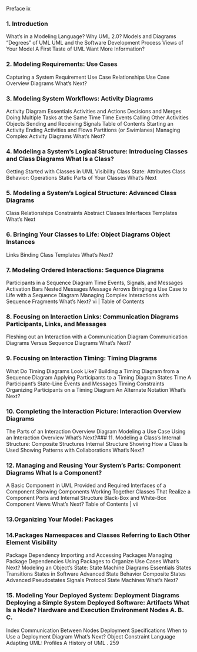 Preface ix
### 1. Introduction 
What’s in a Modeling Language? 
Why UML 2.0? 
Models and Diagrams “Degrees” of UML UML and the Software Development Process Views of Your Model
A First Taste of UML Want More Information?
### 2. Modeling Requirements: Use Cases
Capturing a System Requirement Use Case Relationships
Use Case Overview Diagrams What’s Next?
### 3. Modeling System Workflows: Activity Diagrams
Activity Diagram Essentials
Activities and Actions
Decisions and Merges
Doing Multiple Tasks at the Same Time Time Events
Calling Other Activities Objects
Sending and Receiving Signals
Table of Contents 
Starting an Activity
Ending Activities and Flows
Partitions (or Swimlanes)
Managing Complex Activity Diagrams What’s Next?
### 4. Modeling a System’s Logical Structure: Introducing Classes and Class Diagrams What Is a Class?
Getting Started with Classes in UML
Visibility
Class State: Attributes Class Behavior: Operations Static Parts of Your Classes What’s Next
### 5. Modeling a System’s Logical Structure: Advanced Class Diagrams
Class Relationships Constraints Abstract Classes Interfaces Templates
What’s Next
### 6. Bringing Your Classes to Life: Object Diagrams Object Instances
Links
Binding Class Templates
What’s Next?
### 7. Modeling Ordered Interactions: Sequence Diagrams
Participants in a Sequence Diagram Time
Events, Signals, and Messages Activation Bars
Nested Messages
Message Arrows
Bringing a Use Case to Life with a Sequence Diagram Managing Complex Interactions with Sequence Fragments What’s Next?
 vi |
Table of Contents
### 8. Focusing on Interaction Links: Communication Diagrams Participants, Links, and Messages
Fleshing out an Interaction with a Communication Diagram Communication Diagrams Versus Sequence Diagrams
What’s Next?
### 9. Focusing on Interaction Timing: Timing Diagrams
What Do Timing Diagrams Look Like?
Building a Timing Diagram from a Sequence Diagram Applying Participants to a Timing Diagram
States
Time
A Participant’s State-Line
Events and Messages
Timing Constraints
Organizing Participants on a Timing Diagram
An Alternate Notation
What’s Next?
### 10. Completing the Interaction Picture: Interaction Overview Diagrams
The Parts of an Interaction Overview Diagram Modeling a Use Case Using an Interaction Overview What’s Next?### 
11. Modeling a Class’s Internal Structure: Composite Structures
Internal Structure
Showing How a Class Is Used Showing Patterns with Collaborations What’s Next?
### 12. Managing and Reusing Your System’s Parts: Component Diagrams What Is a Component?
A Basic Component in UML
Provided and Required Interfaces of a Component
Showing Components Working Together Classes That Realize a Component
Ports and Internal Structure
Black-Box and White-Box Component Views What’s Next?
 Table of Contents
| vii
### 13.Organizing Your Model: Packages 
### 14.Packages Namespaces and Classes Referring to Each Other Element Visibility
Package Dependency
Importing and Accessing Packages
Managing Package Dependencies
Using Packages to Organize Use Cases
What’s Next?
Modeling an Object’s State: State Machine Diagrams
Essentials
States
Transitions
States in Software Advanced State Behavior Composite States Advanced Pseudostates Signals
Protocol State Machines What’s Next?

### 15. Modeling Your Deployed System: Deployment Diagrams Deploying a Simple System Deployed Software: Artifacts What Is a Node? Hardware and Execution Environment Nodes A. B. C.
Index
Communication Between Nodes Deployment Specifications
When to Use a Deployment Diagram What’s Next?
Object Constraint Language Adapting UML: Profiles A History of UML .
                                                                                                                            259